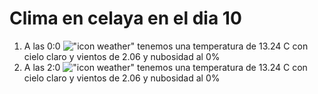 # Clima en celaya en el dia 10

1. A las 0:0 !["icon weather"](http://openweathermap.org/img/w/01n.png) tenemos una temperatura de 13.24 C con cielo claro y  vientos de 2.06 y nubosidad al 0%
1. A las 2:0 !["icon weather"](http://openweathermap.org/img/w/01n.png) tenemos una temperatura de 13.24 C con cielo claro y  vientos de 2.06 y nubosidad al 0%
